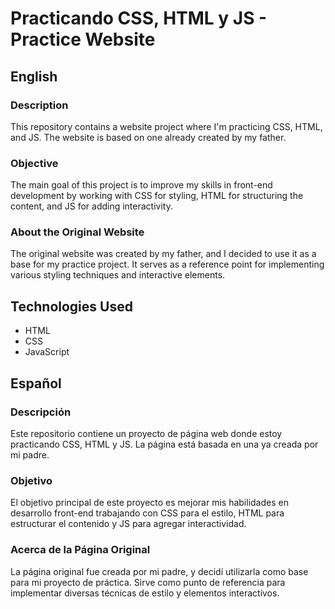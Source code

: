 # Practicando CSS, HTML y JS - Practice Website

## English

### Description
This repository contains a website project where I'm practicing CSS, HTML, and JS. The website is based on one already created by my father.

### Objective
The main goal of this project is to improve my skills in front-end development by working with CSS for styling, HTML for structuring the content, and JS for adding interactivity.

### About the Original Website
The original website was created by my father, and I decided to use it as a base for my practice project. It serves as a reference point for implementing various styling techniques and interactive elements.

## Technologies Used

- HTML
- CSS
- JavaScript

## Español

### Descripción
Este repositorio contiene un proyecto de página web donde estoy practicando CSS, HTML y JS. La página está basada en una ya creada por mi padre.

### Objetivo
El objetivo principal de este proyecto es mejorar mis habilidades en desarrollo front-end trabajando con CSS para el estilo, HTML para estructurar el contenido y JS para agregar interactividad.

### Acerca de la Página Original
La página original fue creada por mi padre, y decidí utilizarla como base para mi proyecto de práctica. Sirve como punto de referencia para implementar diversas técnicas de estilo y elementos interactivos.
